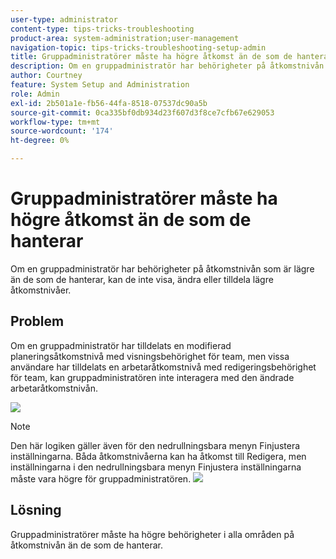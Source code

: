 ```yaml
---
user-type: administrator
content-type: tips-tricks-troubleshooting
product-area: system-administration;user-management
navigation-topic: tips-tricks-troubleshooting-setup-admin
title: Gruppadministratörer måste ha högre åtkomst än de som de hanterar
description: Om en gruppadministratör har behörigheter på åtkomstnivån som är lägre än de som de hanterar, kan de inte visa, ändra eller tilldela lägre åtkomstnivåer.
author: Courtney
feature: System Setup and Administration
role: Admin
exl-id: 2b501a1e-fb56-44fa-8518-07537dc90a5b
source-git-commit: 0ca335bf0db934d23f607d3f8ce7cfb67e629053
workflow-type: tm+mt
source-wordcount: '174'
ht-degree: 0%

---
```


# Gruppadministratörer måste ha högre åtkomst än de som de hanterar

Om en gruppadministratör har behörigheter på åtkomstnivån som är lägre än de som de hanterar, kan de inte visa, ändra eller tilldela lägre åtkomstnivåer.

## Problem

Om en gruppadministratör har tilldelats en modifierad planeringsåtkomstnivå med visningsbehörighet för team, men vissa användare har tilldelats en arbetaråtkomstnivå med redigeringsbehörighet för team, kan gruppadministratören inte interagera med den ändrade arbetaråtkomstnivån.

![](assets/group-admin-modified-access.png)


>[!NOTE]
>
>Den här logiken gäller även för den nedrullningsbara menyn Finjustera inställningarna. Båda åtkomstnivåerna kan ha åtkomst till Redigera, men inställningarna i den nedrullningsbara menyn Finjustera inställningarna måste vara högre för gruppadministratören.
> ![](assets/fine-tune-your-settings.png)

## Lösning

Gruppadministratörer måste ha högre behörigheter i alla områden på åtkomstnivån än de som de hanterar.
